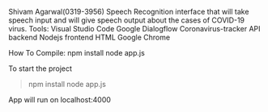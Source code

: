 Shivam Agarwal(0319-3956)
Speech Recognition interface that will take speech input and will give speech output about the cases of COVID-19 virus.
Tools:	Visual Studio Code
		Google Dialogflow
		Coronavirus-tracker API 
		backend Nodejs
		frontend HTML
		Google Chrome

How To Compile:
	npm install
	node app.js
    
To start the project

> npm install
> node app.js

App will run  on localhost:4000
